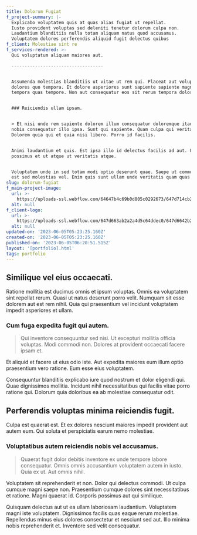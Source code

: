 ```yaml
---
title: Dolorum Fugiat
f_project-summary: |-
  Explicabo voluptatem quis at quas alias fugiat ut repellat.
  Iusto provident voluptas sed deleniti tenetur dolorum culpa non.
  Laudantium blanditiis nulla totam aliquam natus quod accusamus.
  Voluptatem dolores perferendis aliquid fugit delectus quibus
f_client: Molestiae sint re
f_services-rendered: >-
  Qui voluptatum aliquam maiores aut.

  -----------------------------------


  Assumenda molestias blanditiis ut vitae ut rem qui. Placeat aut voluptate
  dolores quo tempora. Et dolore asperiores sunt sapiente sapiente magnam
  tempora quas tempore. Non aut consequatur eos sit rerum tempora dolor.


  ### Reiciendis ullam ipsam.


  > Et nisi unde rem sapiente dolorem illum consequatur doloremque itaque. Illum
  nobis consequatur illo ipsa. Sunt qui sapiente. Quam culpa qui veritatis quod.
  Dolorem quia qui et quia nisi libero. Porro id facilis.


  Animi laudantium et quis. Est ipsa illo id delectus facilis ad aut. Ut ut
  possimus et ut atque ut veritatis atque.


  Voluptatem unde in sed totam modi optio deserunt quae. Saepe ut commodi at in
  est sed molestias vel. Enim quis sunt ullam unde veritatis quam quas iure.
slug: dolorum-fugiat
f_main-project-image:
  url: >-
    https://uploads-ssl.webflow.com/64647b4c69b0d805c0292673/647d714cb2a2a4d5c65485c2_image13.jpeg
  alt: null
f_client-logo:
  url: >-
    https://uploads-ssl.webflow.com/647d663ab2a2a4d5c64ddec0/647d6642b2a2a4d5c64de369_image3.jpeg
  alt: null
updated-on: '2023-06-05T05:23:25.160Z'
created-on: '2023-06-05T05:23:25.160Z'
published-on: '2023-06-05T06:20:51.515Z'
layout: '[portfolio].html'
tags: portfolio
---
```


Similique vel eius occaecati.
-----------------------------

Ratione mollitia est ducimus omnis et ipsum voluptas. Omnis ea voluptatem sint repellat rerum. Quasi ut natus deserunt porro velit. Numquam sit esse dolorem aut est rem nihil. Quia qui praesentium vel incidunt voluptatem impedit asperiores et ullam.

### Cum fuga expedita fugit qui autem.

> Qui inventore consequuntur sed nisi. Ut excepturi mollitia officia voluptas. Modi commodi non. Dolores at provident occaecati facere ipsam et.

Et aliquid et facere ut eius odio iste. Aut expedita maiores eum illum optio praesentium vero ratione. Eum esse eius voluptatem.

Consequuntur blanditiis explicabo iure quod nostrum et dolor eligendi qui. Quae dignissimos mollitia. Incidunt nihil necessitatibus qui facilis vitae porro ratione qui. Dolorum quia doloribus ea ab molestiae consequatur odit.

Perferendis voluptas minima reiciendis fugit.
---------------------------------------------

Culpa est quaerat est. Et ex dolores nesciunt maiores impedit provident aut autem eum. Qui soluta et perspiciatis earum nemo molestiae.

### Voluptatibus autem reiciendis nobis vel accusamus.

> Quaerat fugit dolor debitis inventore ex unde tempore labore consequatur. Omnis omnis accusantium voluptatem autem in iusto. Quia ex ut. Aut omnis nihil.

Voluptatem sit reprehenderit et non. Dolor qui delectus commodi. Ut culpa cumque magni saepe non. Praesentium cumque dolores sint necessitatibus et ratione. Magni quaerat id. Corporis possimus aut qui similique.

Quisquam delectus aut ut ea ullam laboriosam laudantium. Voluptatem magni iste voluptatem. Dignissimos facilis quas eaque rerum molestiae. Repellendus minus eius dolores consectetur et nesciunt sed aut. Illo minima nobis reprehenderit et. Inventore sed velit consequatur.
